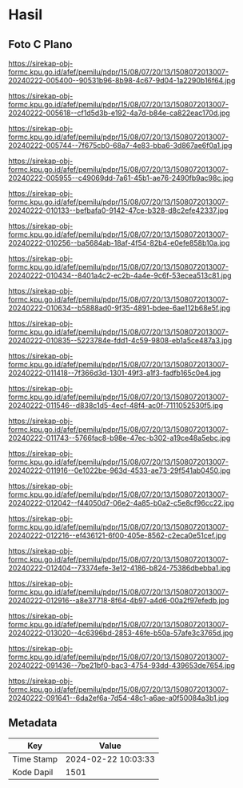 # Hasil

## Foto C Plano

https://sirekap-obj-formc.kpu.go.id/afef/pemilu/pdpr/15/08/07/20/13/1508072013007-20240222-005400--90531b96-8b98-4c67-9d04-1a2290b16f64.jpg

https://sirekap-obj-formc.kpu.go.id/afef/pemilu/pdpr/15/08/07/20/13/1508072013007-20240222-005618--cf1d5d3b-e192-4a7d-b84e-ca822eac170d.jpg

https://sirekap-obj-formc.kpu.go.id/afef/pemilu/pdpr/15/08/07/20/13/1508072013007-20240222-005744--7f675cb0-68a7-4e83-bba6-3d867ae6f0a1.jpg

https://sirekap-obj-formc.kpu.go.id/afef/pemilu/pdpr/15/08/07/20/13/1508072013007-20240222-005955--c49069dd-7a61-45b1-ae76-2490fb9ac98c.jpg

https://sirekap-obj-formc.kpu.go.id/afef/pemilu/pdpr/15/08/07/20/13/1508072013007-20240222-010133--befbafa0-9142-47ce-b328-d8c2efe42337.jpg

https://sirekap-obj-formc.kpu.go.id/afef/pemilu/pdpr/15/08/07/20/13/1508072013007-20240222-010256--ba5684ab-18af-4f54-82b4-e0efe858b10a.jpg

https://sirekap-obj-formc.kpu.go.id/afef/pemilu/pdpr/15/08/07/20/13/1508072013007-20240222-010434--8401a4c2-ec2b-4a4e-9c6f-53ecea513c81.jpg

https://sirekap-obj-formc.kpu.go.id/afef/pemilu/pdpr/15/08/07/20/13/1508072013007-20240222-010634--b5888ad0-9f35-4891-bdee-6ae112b68e5f.jpg

https://sirekap-obj-formc.kpu.go.id/afef/pemilu/pdpr/15/08/07/20/13/1508072013007-20240222-010835--5223784e-fdd1-4c59-9808-eb1a5ce487a3.jpg

https://sirekap-obj-formc.kpu.go.id/afef/pemilu/pdpr/15/08/07/20/13/1508072013007-20240222-011418--7f366d3d-1301-49f3-a1f3-fadfb165c0e4.jpg

https://sirekap-obj-formc.kpu.go.id/afef/pemilu/pdpr/15/08/07/20/13/1508072013007-20240222-011546--d838c1d5-4ecf-48f4-ac0f-7111052530f5.jpg

https://sirekap-obj-formc.kpu.go.id/afef/pemilu/pdpr/15/08/07/20/13/1508072013007-20240222-011743--5766fac8-b98e-47ec-b302-a19ce48a5ebc.jpg

https://sirekap-obj-formc.kpu.go.id/afef/pemilu/pdpr/15/08/07/20/13/1508072013007-20240222-011916--0e1022be-963d-4533-ae73-29f541ab0450.jpg

https://sirekap-obj-formc.kpu.go.id/afef/pemilu/pdpr/15/08/07/20/13/1508072013007-20240222-012042--f44050d7-06e2-4a85-b0a2-c5e8cf96cc22.jpg

https://sirekap-obj-formc.kpu.go.id/afef/pemilu/pdpr/15/08/07/20/13/1508072013007-20240222-012216--ef436121-6f00-405e-8562-c2eca0e51cef.jpg

https://sirekap-obj-formc.kpu.go.id/afef/pemilu/pdpr/15/08/07/20/13/1508072013007-20240222-012404--73374efe-3e12-4186-b824-75386dbebba1.jpg

https://sirekap-obj-formc.kpu.go.id/afef/pemilu/pdpr/15/08/07/20/13/1508072013007-20240222-012916--a8e37718-8f64-4b97-a4d6-00a2f97efedb.jpg

https://sirekap-obj-formc.kpu.go.id/afef/pemilu/pdpr/15/08/07/20/13/1508072013007-20240222-013020--4c6396bd-2853-46fe-b50a-57afe3c3765d.jpg

https://sirekap-obj-formc.kpu.go.id/afef/pemilu/pdpr/15/08/07/20/13/1508072013007-20240222-091436--7be21bf0-bac3-4754-93dd-439653de7654.jpg

https://sirekap-obj-formc.kpu.go.id/afef/pemilu/pdpr/15/08/07/20/13/1508072013007-20240222-091641--6da2ef6a-7d54-48c1-a6ae-a0f50084a3b1.jpg


## Metadata

| Key        | Value               |
| ---------- | ------------------- |
| Time Stamp | 2024-02-22 10:03:33 |
| Kode Dapil | 1501                |




